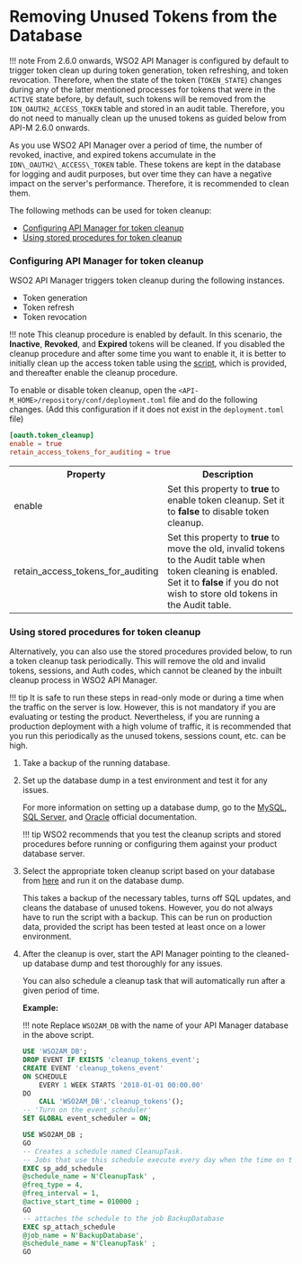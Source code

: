 # Removing Unused Tokens from the Database

!!! note
    From 2.6.0 onwards, WSO2 API Manager is configured by default to trigger token clean up during token generation, token refreshing, and token revocation. Therefore, when the state of the token (`TOKEN_STATE`) changes during any of the latter mentioned processes for tokens that were in the `ACTIVE` state before, by default, such tokens will be removed from the `IDN_OAUTH2_ACCESS_TOKEN` table and stored in an audit table. Therefore, you do not need to manually clean up the unused tokens as guided below from API-M 2.6.0 onwards.

As you use WSO2 API Manager over a period of time, the number of revoked, inactive, and expired tokens accumulate in the `IDN\_OAUTH2\_ACCESS\_TOKEN` table. These tokens are kept in the database for logging and audit purposes, but over time they can have a negative impact on the server's performance. Therefore, it is recommended to clean them.

The following methods can be used for token cleanup:

-   [Configuring API Manager for token cleanup](#configuring-api-manager-for-token-cleanup)
-   [Using stored procedures for token cleanup](#using-stored-procedures-for-token-cleanup)

### Configuring API Manager for token cleanup

WSO2 API Manager triggers token cleanup during the following instances.

-   Token generation
-   Token refresh
-   Token revocation

!!! note
    This cleanup procedure is enabled by default. In this scenario, the **Inactive**, **Revoked**, and **Expired** tokens will be cleaned. If you disabled the cleanup procedure and after some time you want to enable it, it is better to initially clean up the access token table using the [script](https://github.com/wso2/carbon-identity-framework/tree/master/features/identity-core/org.wso2.carbon.identity.core.server.feature/resources/dbscripts/stored-procedures), which is provided, and thereafter enable the cleanup procedure.

To enable or disable token cleanup, open the `<API-M_HOME>/repository/conf/deployment.toml` file and do the following changes. (Add this configuration if it does not exist in the `deployment.toml` file)

``` toml
[oauth.token_cleanup]
enable = true
retain_access_tokens_for_auditing = true
```

<table>
<colgroup>
<col width="30%" />
<col width="70%" />
</colgroup>
<tr class="even">
<th><b>Property</b></th>
<th><b>Description</b></th>
</tr>
<tr class="even">
<td>enable</td>
<td>Set this property to <strong>true</strong> to enable token cleanup. Set it to <strong>false</strong> to disable token cleanup.</td>
</tr>
<tr class="even">
<td>retain_access_tokens_for_auditing</td>
<td>Set this property to <strong>true</strong> to move the old, invalid tokens to the Audit table when token cleaning is enabled. Set it to <strong>false</strong> if you do not wish to store old tokens in the Audit table.</td>
</tr>
</table>

### Using stored procedures for token cleanup

Alternatively, you can also use the stored procedures provided below, to run a token cleanup task periodically. This will remove the old and invalid tokens, sessions, and Auth codes, which cannot be cleaned by the inbuilt cleanup process in WSO2 API Manager.

!!! tip
    It is safe to run these steps in read-only mode or during a time when the traffic on the server is low. However, this is not mandatory if you are evaluating or testing the product. Nevertheless, if you are running a production deployment with a high volume of traffic, it is recommended that you run this periodically as the unused tokens, sessions count, etc. can be high.

1. Take a backup of the running database.
2. Set up the database dump in a test environment and test it for any issues.

     For more information on setting up a database dump, go to the [MySQL](https://dev.mysql.com/doc/refman/5.7/en/mysqldump.html#mysqldump-syntax), [SQL Server](https://docs.microsoft.com/en-us/sql/relational-databases/backup-restore/create-a-full-database-backup-sql-server), and [Oracle](https://docs.oracle.com/cd/E11882_01/backup.112/e10642/rcmbckba.htm#BRADV8138) official documentation.

    !!! tip
        WSO2 recommends that you test the cleanup scripts and stored procedures before running or configuring them against your product database server.

3. Select the appropriate token cleanup script based on your database from [here](https://github.com/wso2/carbon-identity-framework/tree/master/features/identity-core/org.wso2.carbon.identity.core.server.feature/resources/dbscripts/stored-procedures) and run it on the database dump. 

     This takes a backup of the necessary tables, turns off SQL updates, and cleans the database of unused tokens. However, you do not always have to run the script with a backup. This can be run on production data, provided the script has been tested at least once on a lower environment.

4. After the cleanup is over, start the API Manager pointing to the cleaned-up database dump and test thoroughly for any issues.

     You can also schedule a cleanup task that will automatically run after a given period of time. 
     
     **Example:**

    !!! note
        Replace `WSO2AM_DB` with the name of your API Manager database in the above script.

    ``` sql tab="Schedule task for MySQL"
    USE 'WSO2AM_DB';
    DROP EVENT IF EXISTS 'cleanup_tokens_event';
    CREATE EVENT 'cleanup_tokens_event'
    ON SCHEDULE
        EVERY 1 WEEK STARTS '2018-01-01 00:00.00'
    DO
        CALL 'WSO2AM_DB'.'cleanup_tokens'();
    -- 'Turn on the event_scheduler'
    SET GLOBAL event_scheduler = ON;

    ```

    ``` sql tab="Schedule task for SQL Server"
    USE WSO2AM_DB ;
    GO
    -- Creates a schedule named CleanupTask.  
    -- Jobs that use this schedule execute every day when the time on the server is 01:00.  
    EXEC sp_add_schedule
    @schedule_name = N'CleanupTask' ,
    @freq_type = 4,
    @freq_interval = 1,
    @active_start_time = 010000 ;
    GO
    -- attaches the schedule to the job BackupDatabase
    EXEC sp_attach_schedule
    @job_name = N'BackupDatabase',
    @schedule_name = N'CleanupTask' ;
    GO
    ```

